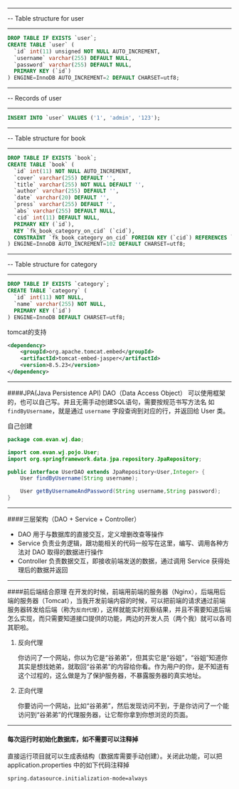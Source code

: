 -- ----------------------------
-- Table structure for user
-- ----------------------------

```SQL
DROP TABLE IF EXISTS `user`;
CREATE TABLE `user` (
  `id` int(11) unsigned NOT NULL AUTO_INCREMENT,
  `username` varchar(255) DEFAULT NULL,
  `password` varchar(255) DEFAULT NULL,
  PRIMARY KEY (`id`)
) ENGINE=InnoDB AUTO_INCREMENT=2 DEFAULT CHARSET=utf8;
```

-- ----------------------------
-- Records of user
-- ----------------------------

```SQL
INSERT INTO `user` VALUES ('1', 'admin', '123');
```

-- ----------------------------
-- Table structure for book
-- ----------------------------

```SQL
DROP TABLE IF EXISTS `book`;
CREATE TABLE `book` (
  `id` int(11) NOT NULL AUTO_INCREMENT,
  `cover` varchar(255) DEFAULT '',
  `title` varchar(255) NOT NULL DEFAULT '',
  `author` varchar(255) DEFAULT '',
  `date` varchar(20) DEFAULT '',
  `press` varchar(255) DEFAULT '',
  `abs` varchar(255) DEFAULT NULL,
  `cid` int(11) DEFAULT NULL,
  PRIMARY KEY (`id`),
  KEY `fk_book_category_on_cid` (`cid`),
  CONSTRAINT `fk_book_category_on_cid` FOREIGN KEY (`cid`) REFERENCES `category` (`id`) ON DELETE SET NULL ON UPDATE CASCADE
) ENGINE=InnoDB AUTO_INCREMENT=102 DEFAULT CHARSET=utf8;
```


-- ----------------------------
-- Table structure for category
-- ----------------------------
```SQL
DROP TABLE IF EXISTS `category`;
CREATE TABLE `category` (
  `id` int(11) NOT NULL,
  `name` varchar(255) NOT NULL,
  PRIMARY KEY (`id`)
) ENGINE=InnoDB DEFAULT CHARSET=utf8;
```



tomcat的支持
```XML
<dependency>
    <groupId>org.apache.tomcat.embed</groupId>
    <artifactId>tomcat-embed-jasper</artifactId>
    <version>8.5.23</version>
</dependency>
```
---
####JPA(Java Persistence API) DAO（Data Access Object）
可以使用框架的，也可以自己写。并且无需手动创建SQL语句，需要按规范书写方法名
如 `findByUsername`，就是通过 `username` 字段查询到对应的行，并返回给 User 类。

自己创建
```java
package com.evan.wj.dao;

import com.evan.wj.pojo.User;
import org.springframework.data.jpa.repository.JpaRepository;

public interface UserDAO extends JpaRepository<User,Integer> {
    User findByUsername(String username);

    User getByUsernameAndPassword(String username,String password);
}
```

---
####三层架构（DAO + Service + Controller）
- DAO 用于与数据库的直接交互，定义增删改查等操作
- Service 负责业务逻辑，跟功能相关的代码一般写在这里，编写、调用各种方法对 DAO 取得的数据进行操作
- Controller 负责数据交互，即接收前端发送的数据，通过调用 Service 获得处理后的数据并返回

---
####前后端结合原理
在开发的时候，前端用前端的服务器（Nginx），后端用后端的服务器（Tomcat），当我开发前端内容的时候，可以把前端的请求通过前端服务器转发给后端（称为`反向代理`），这样就能实时观察结果，并且不需要知道后端怎么实现，而只需要知道接口提供的功能，两边的开发人员（两个我）就可以各司其职啦。

1. 反向代理

    你访问了一个网站，你以为它是“谷弟弟”，但其实它是“谷姐”，“谷姐”知道你其实是想找她弟，就取回“谷弟弟”的内容给你看。作为用户的你，是不知道有这个过程的，这么做是为了保护服务器，不暴露服务器的真实地址。        

2. 正向代理

    你要访问一个网站，比如“谷弟弟”，然后发现访问不到，于是你访问了一个能访问到“谷弟弟”的代理服务器，让它帮你拿到你想浏览的页面。

---
#### 每次运行时初始化数据库，如不需要可以注释掉

直接运行项目就可以生成表结构（数据库需要手动创建）。关闭此功能，可以把 application.properties 中的如下代码注释掉

```properties
spring.datasource.initialization-mode=always
```



 






